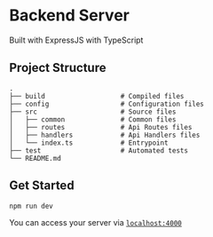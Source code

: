 # Backend Server

Built with ExpressJS with TypeScript

## Project Structure

```
.
├── build                   # Compiled files
├── config                  # Configuration files
├── src                     # Source files
│   ├── common              # Common files
│   ├── routes              # Api Routes files
│   ├── handlers            # Api Handlers files
│   └── index.ts            # Entrypoint
├── test                    # Automated tests
└── README.md
```

## Get Started

```
npm run dev
```
You can access your server via [`localhost:4000`](http://localhost:4000/health)